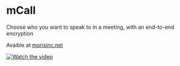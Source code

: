 # mCall
Choose who you want to speak to in a meeting, with an end-to-end encryption

Avaible at <a href="https://mcall.morisinc.net/">morisinc.net</a>
<!--img width="778" alt="Screenshot 2024-08-04 at 00 00 13" src="https://github.com/user-attachments/assets/1f196271-4096-4ffe-a607-75ce0f6dd9da"-->


[![Watch the video](https://github.com/user-attachments/assets/1f196271-4096-4ffe-a607-75ce0f6dd9da)](https://cdn.morisinc.net/2022-07-11%2020-03-14.mp4)

